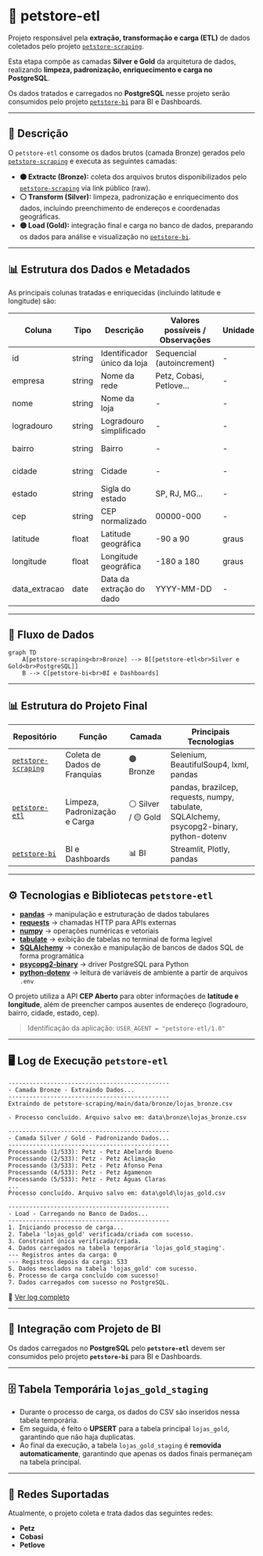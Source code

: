 # 🐾 petstore-etl

Projeto responsável pela **extração, transformação e carga (ETL)** de dados coletados pelo projeto [`petstore-scraping`](https://github.com/rafa-trindade/petstore-scraping).  

Esta etapa compõe as camadas **Silver e Gold** da arquitetura de dados, realizando **limpeza, padronização, enriquecimento e carga no PostgreSQL**.

Os dados tratados e carregados no **PostgreSQL** nesse projeto serão consumidos pelo projeto [`petstore-bi`](https://github.com/rafa-trindade/petstore-bi) para BI e Dashboards.

---

## 📌 Descrição

O `petstore-etl` consome os dados brutos (camada Bronze) gerados pelo [`petstore-scraping`](https://github.com/rafa-trindade/petstore-scraping) e executa as seguintes camadas:

* **🟤 Extractc (Bronze):** coleta dos arquivos brutos disponibilizados pelo [`petstore-scraping`](https://github.com/rafa-trindade/petstore-scraping) via link público (raw).  
* **⚪ Transform (Silver):** limpeza, padronização e enriquecimento dos dados, incluindo preenchimento de endereços e coordenadas geográficas.
* **🟡 Load (Gold):** integração final e carga no banco de dados, preparando os dados para análise e visualização no [`petstore-bi`](https://github.com/rafa-trindade/petstore-bi).

---

## 📊 Estrutura dos Dados e Metadados

As principais colunas tratadas e enriquecidas (incluindo latitude e longitude) são:

| Coluna        | Tipo   | Descrição                   | Valores possíveis / Observações | Unidade | Camada          | Origem       | Última Atualização |
| ------------- | ------ | --------------------------- | ------------------------------- | ------- | --------------- | ------------ | ------------------ |
| id            | string | Identificador único da loja | Sequencial (autoincrement)      | -       | Silver / Gold   | petstore-etl | 2025-10-06         |
| empresa       | string | Nome da rede                | Petz, Cobasi, Petlove...        | -       | Silver / Gold   | petstore-etl | 2025-10-06         |
| nome          | string | Nome da loja                | -                               | -       | Silver / Gold   | petstore-etl | 2025-10-06         |
| logradouro    | string | Logradouro simplificado     | -                               | -       | Silver / Gold   | petstore-etl | 2025-10-06         |
| bairro        | string | Bairro                      | -                               | -       | Silver / Gold   | petstore-etl | 2025-10-06         |
| cidade        | string | Cidade                      | -                               | -       | Silver / Gold   | petstore-etl | 2025-10-06         |
| estado        | string | Sigla do estado             | SP, RJ, MG...                   | -       | Silver / Gold   | petstore-etl | 2025-10-06         |
| cep           | string | CEP normalizado             | 00000-000                       | -       | Silver / Gold   | petstore-etl | 2025-10-06         |
| latitude      | float  | Latitude geográfica         | -90 a 90                        | graus   | Silver / Gold   | petstore-etl | 2025-10-06         |
| longitude     | float  | Longitude geográfica        | -180 a 180                      | graus   | Silver / Gold   | petstore-etl | 2025-10-06         |
| data_extracao | date   | Data da extração do dado    | YYYY-MM-DD                      | -       | Silver / Gold   | petstore-etl | 2025-10-06         |

---

## 🧩 Fluxo de Dados

```mermaid
graph TD
    A[petstore-scraping<br>Bronze] --> B[[petstore-etl<br>Silver e Gold<br>PostgreSQL]]
    B --> C[petstore-bi<br>BI e Dashboards]
```

---

## 📊 Estrutura do Projeto Final

| Repositório | Função | Camada | Principais Tecnologias |
| ----------------- | ----------------------------- | ------------------ | -------------------------------------- |
| [`petstore-scraping`](https://github.com/rafa-trindade/petstore-scraping) | Coleta de Dados de Franquias | 🟤 Bronze | Selenium, BeautifulSoup4, lxml, pandas |
| [`petstore-etl`](https://github.com/rafa-trindade/petstore-etl) | Limpeza, Padronização e Carga | ⚪ Silver / 🟡 Gold | pandas, brazilcep, requests, numpy, tabulate, SQLAlchemy, psycopg2-binary, python-dotenv |
| [`petstore-bi`](https://github.com/rafa-trindade/petstore-bi) | BI e Dashboards | 📊 BI | Streamlit, Plotly, pandas |

---

## ⚙️ Tecnologias e Bibliotecas `petstore-etl`

* [**pandas**](https://pypi.org/project/pandas/) → manipulação e estruturação de dados tabulares  
* [**requests**](https://pypi.org/project/requests/) → chamadas HTTP para APIs externas  
* [**numpy**](https://pypi.org/project/numpy/) → operações numéricas e vetoriais  
* [**tabulate**](https://pypi.org/project/tabulate/) → exibição de tabelas no terminal de forma legível  
* [**SQLAlchemy**](https://pypi.org/project/SQLAlchemy/) → conexão e manipulação de bancos de dados SQL de forma programática  
* [**psycopg2-binary**](https://pypi.org/project/psycopg2-binary/) → driver PostgreSQL para Python  
* [**python-dotenv**](https://pypi.org/project/python-dotenv/) → leitura de variáveis de ambiente a partir de arquivos `.env`


O projeto utiliza a API **CEP Aberto** para obter informações de **latitude e longitude**, além de preencher campos ausentes de endereço (logradouro, bairro, cidade, estado, cep).

> Identificação da aplicação: `USER_AGENT = "petstore-etl/1.0"`

---

## 🖥️ Log de Execução `petstore-etl`

```text
----------------------------------------------
- Camada Bronze - Extraindo Dados...
----------------------------------------------
Extraindo de petstore-scraping/main/data/bronze/lojas_bronze.csv

- Processo concluído. Arquivo salvo em: data\bronze\lojas_bronze.csv

----------------------------------------------
- Camada Silver / Gold - Padronizando Dados...
----------------------------------------------
Processando (1/533): Petz - Petz Abelardo Bueno
Processando (2/533): Petz - Petz Aclimação
Processando (3/533): Petz - Petz Afonso Pena
Processando (4/533): Petz - Petz Agamenon
Processando (5/533): Petz - Petz Águas Claras
...
Processo concluído. Arquivo salvo em: data\gold\lojas_gold.csv

----------------------------------------------
- Load - Carregando no Banco de Dados...
----------------------------------------------
1. Iniciando processo de carga...
2. Tabela 'lojas_gold' verificada/criada com sucesso.
3. Constraint única verificada/criada.
4. Dados carregados na tabela temporária 'lojas_gold_staging'.
--- Registros antes da carga: 0
--- Registros depois da carga: 533
5. Dados mesclados na tabela 'lojas_gold' com sucesso.
6. Processo de carga concluído com sucesso!
7. Dados carregados com sucesso no PostgreSQL.

```
🔗 [Ver log completo](https://raw.githubusercontent.com/rafa-trindade/petstore-etl/refs/heads/main/logs/log.txt)

---

## 🔗 Integração com Projeto de BI

Os dados carregados no **PostgreSQL** pelo **`petstore-etl`** devem ser consumidos pelo projeto **`petstore-bi`** para BI e Dashboards.

---

## 🗄️ Tabela Temporária `lojas_gold_staging`

- Durante o processo de carga, os dados do CSV são inseridos nessa tabela temporária.  
- Em seguida, é feito o **UPSERT** para a tabela principal `lojas_gold`, garantindo que não haja duplicatas.  
- Ao final da execução, a tabela `lojas_gold_staging` é **removida automaticamente**, garantindo que apenas os dados finais permaneçam na tabela principal.

---

## 🏪 Redes Suportadas

Atualmente, o projeto coleta e trata dados das seguintes redes:

* **Petz**
* **Cobasi**
* **Petlove**
